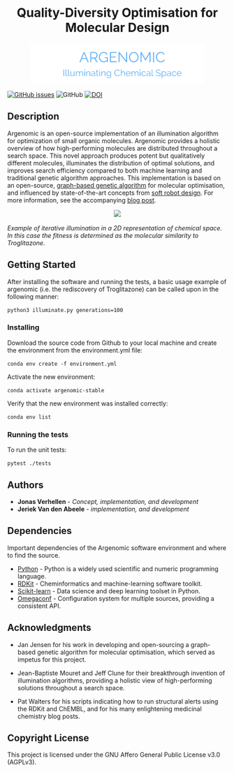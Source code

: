 <div align="center">    
 
# Quality-Diversity Optimisation for Molecular Design
   ![Logo](/data/figures/logo.png "Logo")

</div>

[![GitHub issues](https://img.shields.io/github/issues/Jonas-Verhellen/argenomic)](https://github.com/Jonas-Verhellen/argenomic/issues)
![GitHub](https://img.shields.io/github/license/Jonas-Verhellen/Argenomic)
[![DOI](https://img.shields.io/badge/DOI-10.1039/D0SC03544K-blue)](https://pubs.rsc.org/en/content/articlehtml/2020/sc/d0sc03544k)


## Description

Argenomic is an open-source implementation of an illumination algorithm for optimization of small organic molecules. Argenomic provides a holistic overview of how high-performing molecules are distributed throughout a search space. This novel approach produces potent but qualitatively different molecules, illuminates the distribution of optimal solutions, and improves search efficiency compared to both machine learning and traditional genetic algorithm approaches. This implementation is based on an open-source, [graph-based genetic algorithm](https://github.com/jensengroup/GB-GA) for molecular optimisation, and influenced by state-of-the-art concepts from [soft robot design](https://github.com/resibots/pymap_elites). For more information, see the accompanying [blog post](https://jonas-verhellen.github.io/posts/2020/07/argenomic/).

<p align="center">
  <img src="https://github.com/Jonas-Verhellen/jonas-verhellen.github.io/blob/main/images/video.gif"/>
</p>

*Example of iterative illumination in a 2D representation of chemical space. In this case the fitness is determined as the molecular similarity to Troglitazone.*

## Getting Started

After installing the software and running the tests, a basic usage example of argenomic (i.e. the rediscovery of Troglitazone) can be called upon in the following manner:
```
python3 illuminate.py generations=100
```

### Installing

Download the source code from Github to your local machine and create the environment from the environment.yml file:
```
conda env create -f environment.yml
```
Activate the new environment:
```
conda activate argenomic-stable
```
Verify that the new environment was installed correctly:
```
conda env list
```

### Running the tests

To run the unit tests:

```
pytest ./tests
```

## Authors

* **Jonas Verhellen** - *Concept, implementation, and development*
* **Jeriek Van den Abeele** - *implementation, and development*

## Dependencies

Important dependencies of the Argenomic software environment and where to find the source.

* [Python](https://www.python.org/) - Python is a widely used scientific and numeric programming language.
* [RDKit](https://github.com/rdkit/rdkit) - Cheminformatics and machine-learning software toolkit.
* [Scikit-learn](https://github.com/scikit-learn/scikit-learn) - Data science and deep learning toolset in Python.
* [Omegaconf](https://github.com/omry/omegaconf) - Configuration system for multiple sources, providing a consistent API.

## Acknowledgments

* Jan Jensen for his work in developing and open-sourcing a graph-based genetic algorithm for molecular optimisation, which served as impetus for this project.

* Jean-Baptiste Mouret and Jeff Clune for their breakthrough invention of illumination algorithms, providing a holistic view of high-performing solutions throughout a search space.

* Pat Walters for his scripts indicating how to run structural alerts using the RDKit and ChEMBL, and for his many enlightening medicinal chemistry blog posts.

## Copyright License

This project is licensed under the GNU Affero General Public License v3.0 (AGPLv3).

